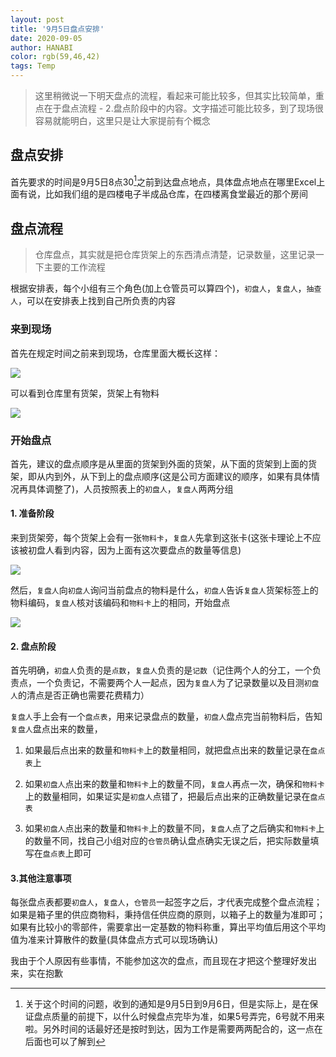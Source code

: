 ```yaml
---
layout: post
title: '9月5日盘点安排'
date: 2020-09-05
author: HANABI
color: rgb(59,46,42)
tags: Temp
---
```


> 这里稍微说一下明天盘点的流程，看起来可能比较多，但其实比较简单，重点在于盘点流程 - 2.盘点阶段中的内容。文字描述可能比较多，到了现场很容易就能明白，这里只是让大家提前有个概念

## 盘点安排

首先要求的时间是9月5日8点30[^1]之前到达盘点地点，具体盘点地点在哪里Excel上面有说，比如我们组的是四楼电子半成品仓库，在四楼离食堂最近的那个房间

## 盘点流程

> 仓库盘点，其实就是把仓库货架上的东西清点清楚，记录数量，这里记录一下主要的工作流程

根据安排表，每个小组有三个角色(加上仓管员可以算四个)，`初盘人`，`复盘人`，`抽查人`，可以在安排表上找到自己所负责的内容

### 来到现场

首先在规定时间之前来到现场，仓库里面大概长这样：

![](/assets/img/Warehouse-2.png)

可以看到仓库里有货架，货架上有物料

![](/assets/img/Warehouse-1.png)



### 开始盘点

首先，建议的盘点顺序是从里面的货架到外面的货架，从下面的货架到上面的货架，即从内到外，从下到上的盘点顺序(这是公司方面建议的顺序，如果有具体情况再具体调整了)，人员按照表上的`初盘人`，`复盘人`两两分组



#### 1. 准备阶段

来到货架旁，每个货架上会有一张`物料卡`，`复盘人`先拿到这张卡(这张卡理论上不应该被初盘人看到内容，因为上面有这次要盘点的数量等信息)

![](/assets/img/Warehouse-5.png)

然后，`复盘人`向`初盘人`询问当前盘点的物料是什么，`初盘人`告诉`复盘人`货架标签上的物料编码，`复盘人`核对该编码和`物料卡`上的相同，开始盘点

![](/assets/img/Warehouse-3.png)



#### 2. 盘点阶段

首先明确，`初盘人`负责的是`点数`，`复盘人`负责的是`记数`（记住两个人的分工，一个负责点，一个负责记，不需要两个人一起点，因为`复盘人`为了记录数量以及目测`初盘人`的清点是否正确也需要花费精力）

`复盘人`手上会有一个`盘点表`，用来记录盘点的数量，`初盘人`盘点完当前物料后，告知`复盘人`盘点出来的数量，

1. 如果最后点出来的数量和`物料卡`上的数量相同，就把盘点出来的数量记录在`盘点表`上

   

2. 如果`初盘人`点出来的数量和`物料卡`上的数量不同，`复盘人`再点一次，确保和`物料卡`上的数量相同，如果证实是`初盘人`点错了，把最后点出来的正确数量记录在`盘点表`

   

3. 如果`初盘人`点出来的数量和`物料卡`上的数量不同，`复盘人`点了之后确实和`物料卡`上的数量不同，找自己小组对应的`仓管员`确认盘点确实无误之后，把实际数量填写在`盘点表`上即可

   

#### 3.其他注意事项

每张盘点表都要`初盘人`，`复盘人`，`仓管员`一起签字之后，才代表完成整个盘点流程；如果是箱子里的供应商物料，秉持信任供应商的原则，以箱子上的数量为准即可；如果有比较小的零部件，需要拿出一定基数的物料称重，算出平均值后用这个平均值为准来计算散件的数量(具体盘点方式可以现场确认)

我由于个人原因有些事情，不能参加这次的盘点，而且现在才把这个整理好发出来，实在抱歉





[^1]: 关于这个时间的问题，收到的通知是9月5日到9月6日，但是实际上，是在保证盘点质量的前提下，以什么时候盘点完毕为准，如果5号弄完，6号就不用来啦。另外时间的话最好还是按时到达，因为工作是需要两两配合的，这一点在后面也可以了解到